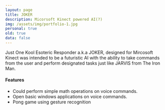 ```yaml
---
layout: page
title: JOKER
description: Micorsoft Kinect powered AI(?)
img: /assets/img/portfolio-1.jpg
personal: true
old: true
data: false
---
```


Just One Kool Esoteric Responder a.k.a JOKER, designed for Mircosoft Kinect was intended to be a futuristic AI with the ability to take 
commands from the user and perform designated tasks just like JARVIS from The Iron Man.

<h4 class="text-center">Features</h4>
<ul>
    <li>Could perform simple math operations on voice commands.</li>
    <li>Open basic windows applications on voice commands.</li>
    <li>Pong game using gesture recognition</li>
</ul>